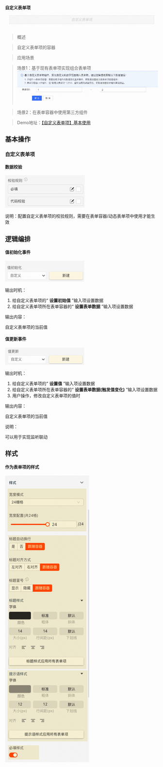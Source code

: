 **自定义表单项**
![Alt text](img/image.png)


> 概述

> 自定义表单项的容器

> 应用场景

> 场景1：基于现有表单项实现组合表单项![Alt text](img/image-1.png)

> 场景2：在表单容器中使用第三方组件

> Demo地址：[【自定义表单项】基本使用](https://my.mybricks.world/mybricks-pc-page/index.html?id=470735099908165)

## 基本操作

### 自定义表单项

#### 数据校验

![Alt text](img/image-2.png)

说明：配置自定义表单项的校验规则，需要在表单容器/动态表单项中使用才能生效

  

## 逻辑编排

#### 值初始化事件

![Alt text](img/image-3.png)

输出时机：

1.  给自定义表单项的“ **设置初始值** ”输入项设置数据
2.  给自定义表单项所在表单容器的“ **设置表单数据** ”输入项设置数据

输出内容：

自定义表单项的当前值

  

#### 值更新事件

![Alt text](img/image-4.png)

输出时机：

1.  给自定义表单项的“ **设置值** ”输入项设置数据
2.  给自定义表单项所在表单容器的“ **设置表单数据(触发值变化)** ”输入项设置数据
3.  用户操作，修改自定义表单项的值时

输出内容：

自定义表单项的当前值

说明：

可以用于实现监听联动

  

## 样式

#### 作为表单项的样式

![Alt text](img/image-5.png)